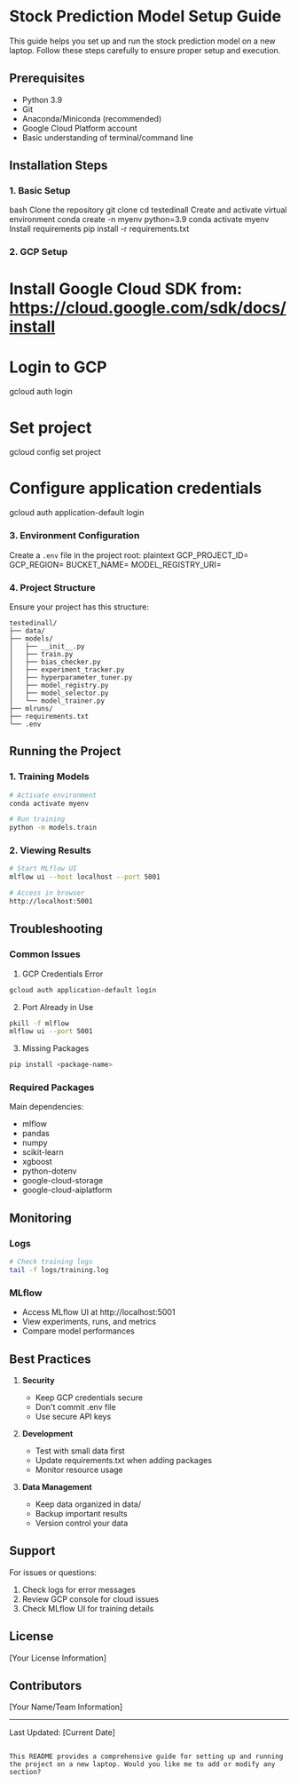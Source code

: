 # Stock Prediction Model Setup Guide

This guide helps you set up and run the stock prediction model on a new laptop. Follow these steps carefully to ensure proper setup and execution.

## Prerequisites

- Python 3.9
- Git
- Anaconda/Miniconda (recommended)
- Google Cloud Platform account
- Basic understanding of terminal/command line

## Installation Steps

### 1. Basic Setup 

bash
Clone the repository
git clone <your-repository-url>
cd testedinall
Create and activate virtual environment
conda create -n myenv python=3.9
conda activate myenv
Install requirements
pip install -r requirements.txt

### 2. GCP Setup

# Install Google Cloud SDK from: https://cloud.google.com/sdk/docs/install

# Login to GCP
gcloud auth login

# Set project
gcloud config set project <your-project-id>

# Configure application credentials
gcloud auth application-default login

### 3. Environment Configuration

Create a `.env` file in the project root:
plaintext
GCP_PROJECT_ID=<your-project-id>
GCP_REGION=<your-region>
BUCKET_NAME=<your-bucket-name>
MODEL_REGISTRY_URI=<your-registry-uri>

### 4. Project Structure

Ensure your project has this structure:

```
testedinall/
├── data/
├── models/
│   ├── __init__.py
│   ├── train.py
│   ├── bias_checker.py
│   ├── experiment_tracker.py
│   ├── hyperparameter_tuner.py
│   ├── model_registry.py
│   ├── model_selector.py
│   └── model_trainer.py
├── mlruns/
├── requirements.txt
└── .env
```

## Running the Project

### 1. Training Models

```bash
# Activate environment
conda activate myenv

# Run training
python -m models.train
```

### 2. Viewing Results

```bash
# Start MLflow UI
mlflow ui --host localhost --port 5001

# Access in browser
http://localhost:5001
```

## Troubleshooting

### Common Issues

1. GCP Credentials Error
```bash
gcloud auth application-default login
```

2. Port Already in Use
```bash
pkill -f mlflow
mlflow ui --port 5001
```

3. Missing Packages
```bash
pip install <package-name>
```

### Required Packages

Main dependencies:
- mlflow
- pandas
- numpy
- scikit-learn
- xgboost
- python-dotenv
- google-cloud-storage
- google-cloud-aiplatform

## Monitoring

### Logs
```bash
# Check training logs
tail -f logs/training.log
```

### MLflow
- Access MLflow UI at http://localhost:5001
- View experiments, runs, and metrics
- Compare model performances

## Best Practices

1. **Security**
   - Keep GCP credentials secure
   - Don't commit .env file
   - Use secure API keys

2. **Development**
   - Test with small data first
   - Update requirements.txt when adding packages
   - Monitor resource usage

3. **Data Management**
   - Keep data organized in data/
   - Backup important results
   - Version control your data

## Support

For issues or questions:
1. Check logs for error messages
2. Review GCP console for cloud issues
3. Check MLflow UI for training details

## License

[Your License Information]

## Contributors

[Your Name/Team Information]

---
Last Updated: [Current Date]
```

This README provides a comprehensive guide for setting up and running the project on a new laptop. Would you like me to add or modify any section?

